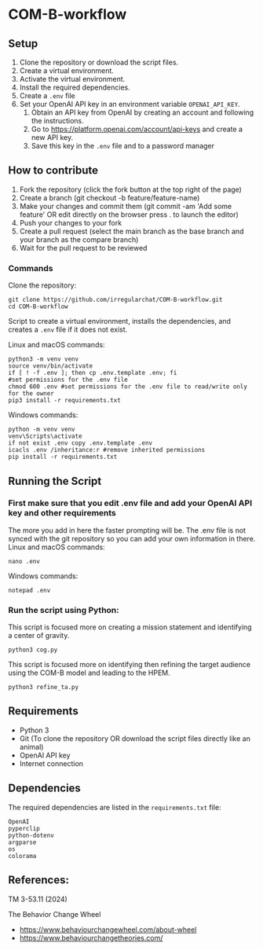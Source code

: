 # COM-B-workflow
## Setup

1. Clone the repository or download the script files. 
2. Create a virtual environment.
3. Activate the virtual environment.
4. Install the required dependencies.
5. Create a `.env` file 
6. Set your OpenAI API key in an environment variable `OPENAI_API_KEY`.
    1. Obtain an API key from OpenAI by creating an account and following the instructions.
    1. Go to https://platform.openai.com/account/api-keys and create a new API key.
    1. Save this key in the `.env` file and to a password manager

## How to contribute
1. Fork the repository (click the fork button at the top right of the page)
2. Create a branch (git checkout -b feature/feature-name)
3. Make your changes and commit them (git commit -am 'Add some feature' OR edit directly on the browser press . to launch the editor)
4. Push your changes to your fork 
5. Create a pull request (select the main branch as the base branch and your branch as the compare branch)
6. Wait for the pull request to be reviewed

### Commands
Clone the repository:
```shell
git clone https://github.com/irregularchat/COM-B-workflow.git
cd COM-B-workflow
```

Script to create a virtual environment, installs the dependencies, and creates a `.env` file if it does not exist.

Linux and macOS commands:
```shell
python3 -m venv venv
source venv/bin/activate
if [ ! -f .env ]; then cp .env.template .env; fi
#set permissions for the .env file
chmod 600 .env #set permissions for the .env file to read/write only for the owner
pip3 install -r requirements.txt
```

Windows commands:
```shell
python -m venv venv
venv\Scripts\activate
if not exist .env copy .env.template .env
icacls .env /inheritance:r #remove inherited permissions
pip install -r requirements.txt
```

## Running the Script
### First make sure that you edit .env file and add your OpenAI API key and other requirements
The more you add in here the faster prompting will be. The .env file is not synced with the git repository so you can add your own information in there.
Linux and macOS commands:
```shell
nano .env
```

Windows commands:
```shell
notepad .env
```

### Run the script using Python:
This script is focused more on creating a mission statement and identifying a center of gravity. 

```shell
python3 cog.py
```

This script is focused more on identifying then refining the target audience using the COM-B model and leading to the HPEM. 
```shell
python3 refine_ta.py
```

## Requirements

- Python 3
- Git (To clone the repository OR download the script files directly like an animal)
- OpenAI API key
- Internet connection

## Dependencies

The required dependencies are listed in the `requirements.txt` file:

```text
OpenAI
pyperclip
python-dotenv
argparse
os
colorama
```

## References:
TM 3-53.11 (2024)

The Behavior Change Wheel 
  - https://www.behaviourchangewheel.com/about-wheel
  - https://www.behaviourchangetheories.com/
